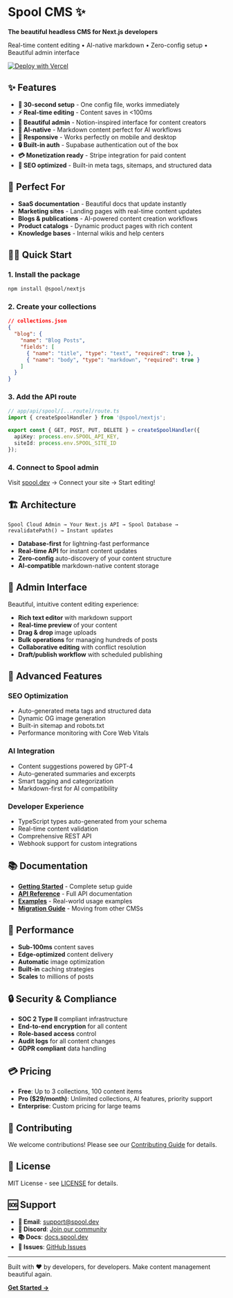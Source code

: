 # Spool CMS ✨

**The beautiful headless CMS for Next.js developers**

Real-time content editing • AI-native markdown • Zero-config setup • Beautiful admin interface

[![Deploy with Vercel](https://vercel.com/button)](https://vercel.com/new/clone?repository-url=https%3A%2F%2Fgithub.com%2Fyour-username%2Fspool)

## ✨ Features

- **🚀 30-second setup** - One config file, works immediately
- **⚡ Real-time editing** - Content saves in <100ms
- **🎨 Beautiful admin** - Notion-inspired interface for content creators
- **🤖 AI-native** - Markdown content perfect for AI workflows
- **📱 Responsive** - Works perfectly on mobile and desktop
- **🔒 Built-in auth** - Supabase authentication out of the box
- **💳 Monetization ready** - Stripe integration for paid content
- **🎯 SEO optimized** - Built-in meta tags, sitemaps, and structured data

## 🎯 Perfect For

- **SaaS documentation** - Beautiful docs that update instantly
- **Marketing sites** - Landing pages with real-time content updates
- **Blogs & publications** - AI-powered content creation workflows
- **Product catalogs** - Dynamic product pages with rich content
- **Knowledge bases** - Internal wikis and help centers

## 🏃‍♂️ Quick Start

### 1. Install the package

```bash
npm install @spool/nextjs
```

### 2. Create your collections

```json
// collections.json
{
  "blog": {
    "name": "Blog Posts",
    "fields": [
      { "name": "title", "type": "text", "required": true },
      { "name": "body", "type": "markdown", "required": true }
    ]
  }
}
```

### 3. Add the API route

```typescript
// app/api/spool/[...route]/route.ts
import { createSpoolHandler } from '@spool/nextjs';

export const { GET, POST, PUT, DELETE } = createSpoolHandler({
  apiKey: process.env.SPOOL_API_KEY,
  siteId: process.env.SPOOL_SITE_ID
});
```

### 4. Connect to Spool admin

Visit [spool.dev](https://spool.dev) → Connect your site → Start editing!

## 🏗️ Architecture

```
Spool Cloud Admin → Your Next.js API → Spool Database → revalidatePath() → Instant updates
```

- **Database-first** for lightning-fast performance
- **Real-time API** for instant content updates  
- **Zero-config** auto-discovery of your content structure
- **AI-compatible** markdown-native content storage

## 🎨 Admin Interface

Beautiful, intuitive content editing experience:

- **Rich text editor** with markdown support
- **Real-time preview** of your content
- **Drag & drop** image uploads
- **Bulk operations** for managing hundreds of posts
- **Collaborative editing** with conflict resolution
- **Draft/publish workflow** with scheduled publishing

## 🔧 Advanced Features

### SEO Optimization
- Auto-generated meta tags and structured data
- Dynamic OG image generation
- Built-in sitemap and robots.txt
- Performance monitoring with Core Web Vitals

### AI Integration
- Content suggestions powered by GPT-4
- Auto-generated summaries and excerpts
- Smart tagging and categorization
- Markdown-first for AI compatibility

### Developer Experience
- TypeScript types auto-generated from your schema
- Real-time content validation
- Comprehensive REST API
- Webhook support for custom integrations

## 📚 Documentation

- **[Getting Started](https://docs.spool.dev/getting-started)** - Complete setup guide
- **[API Reference](https://docs.spool.dev/api)** - Full API documentation
- **[Examples](https://docs.spool.dev/examples)** - Real-world usage examples
- **[Migration Guide](https://docs.spool.dev/migration)** - Moving from other CMSs

## 🚀 Performance

- **Sub-100ms** content saves
- **Edge-optimized** content delivery
- **Automatic** image optimization
- **Built-in** caching strategies
- **Scales** to millions of posts

## 🔒 Security & Compliance

- **SOC 2 Type II** compliant infrastructure
- **End-to-end encryption** for all content
- **Role-based access** control
- **Audit logs** for all content changes
- **GDPR compliant** data handling

## 💳 Pricing

- **Free**: Up to 3 collections, 100 content items
- **Pro ($29/month)**: Unlimited collections, AI features, priority support
- **Enterprise**: Custom pricing for large teams

## 🤝 Contributing

We welcome contributions! Please see our [Contributing Guide](CONTRIBUTING.md) for details.

## 📝 License

MIT License - see [LICENSE](LICENSE) for details.

## 🆘 Support

- **📧 Email**: support@spool.dev
- **💬 Discord**: [Join our community](https://discord.gg/spool)
- **📚 Docs**: [docs.spool.dev](https://docs.spool.dev)
- **🐛 Issues**: [GitHub Issues](https://github.com/your-username/spool/issues)

---

Built with ❤️ by developers, for developers. Make content management beautiful again.

[**Get Started →**](https://spool.dev) 